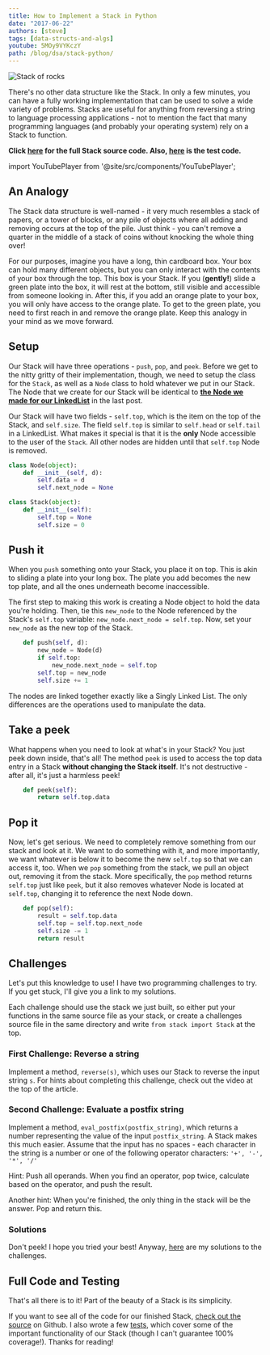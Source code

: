 ```yaml
---
title: How to Implement a Stack in Python
date: "2017-06-22"
authors: [steve]
tags: [data-structs-and-algs]
youtube: 5MOy9VYKczY
path: /blog/dsa/stack-python/
---
```


![Stack of rocks](/img/stack.jpg)

There's no other data structure like the Stack. In only a few minutes, you can have a fully working implementation that can be used to solve a wide variety of problems. Stacks are useful for anything from reversing a string to language processing applications - not to mention the fact that many programming languages (and probably your operating system) rely on a Stack to function.

<!--truncate-->

**Click [here][stack-src] for the full Stack source code. Also, [here][stack-test] is the test code.**

import YouTubePlayer from '@site/src/components/YouTubePlayer';

<YouTubePlayer youtubeLink={frontmatter.youtube} />

## An Analogy

The Stack data structure is well-named - it very much resembles a stack of papers, or a tower of blocks, or any pile of objects where all adding and removing occurs at the top of the pile. Just think - you can't remove a quarter in the middle of a stack of coins without knocking the whole thing over!

For our purposes, imagine you have a long, thin cardboard box. Your box can hold many different objects, but you can only interact with the contents of your box through the top. This box is your Stack. If you (__gently!__) slide a green plate into the box, it will rest at the bottom, still visible and accessible from someone looking in. After this, if you add an orange plate to your box, you will only have access to the orange plate. To get to the green plate, you need to first reach in and remove the orange plate. Keep this analogy in your mind as we move forward.

## Setup

Our Stack will have three operations - `push`, `pop`, and `peek`. Before we get to the nitty gritty of their implementation, though, we need to setup the class for the `Stack`, as well as a `Node` class to hold whatever we put in our Stack. The Node that we create for our Stack will be identical to **[the Node we made for our LinkedList][linked-list-article]** in the last post.

Our Stack will have two fields - `self.top`, which is the item on the top of the Stack, and `self.size`. The field `self.top` is similar to `self.head` or `self.tail` in a LinkedList. What makes it special is that it is the **only** Node accessible to the user of the `Stack`. All other nodes are hidden until that `self.top` Node is removed.

```python
class Node(object):
	def __init__(self, d):
		self.data = d
		self.next_node = None

class Stack(object):
	def __init__(self):
		self.top = None
		self.size = 0
```

## Push it

When you `push` something onto your Stack, you place it on top. This is akin to sliding a plate into your long box. The plate you add becomes the new top plate, and all the ones underneath become inaccessible.

The first step to making this work is creating a Node object to hold the data you're holding. Then, tie this `new_node` to the Node referenced by the Stack's `self.top` variable: `new_node.next_node = self.top`. Now, set your `new_node` as the new top of the Stack.

```python
	def push(self, d):
		new_node = Node(d)
		if self.top:
			new_node.next_node = self.top
		self.top = new_node
		self.size += 1
```

The nodes are linked together exactly like a Singly Linked List. The only differences are the operations used to manipulate the data.

## Take a peek

What happens when you need to look at what's in your Stack? You just peek down inside, that's all! The method `peek` is used to access the top data entry in a Stack __without changing the Stack itself__. It's not destructive - after all, it's just a harmless peek!

```python
	def peek(self):
		return self.top.data
```

## Pop it

Now, let's get serious. We need to completely remove something from our stack and look at it. We want to do something with it, and more importantly, we want whatever is below it to become the new `self.top` so that we can access it, too. When we `pop` something from the stack, we pull an object out, removing it from the stack. More specifically, the `pop` method returns `self.top` just like `peek`, but it also removes whatever Node is located at `self.top`, changing it to reference the next Node down.

```python
	def pop(self):
		result = self.top.data
		self.top = self.top.next_node
		self.size -= 1
		return result
```

## Challenges

Let's put this knowledge to use! I have two programming challenges to try. If you get stuck, I'll give you a link to my solutions.

Each challenge should use the stack we just built, so either put your functions in the same source file as your stack, or create a challenges source file in the same directory and write `from stack import Stack` at the top.

### First Challenge: Reverse a string

Implement a method, `reverse(s)`, which uses our Stack to reverse the input string `s`. For hints about completing this challenge, check out the video at the top of the article.

### Second Challenge: Evaluate a postfix string

Implement a method, `eval_postfix(postfix_string)`, which returns a number representing the value of the input `postfix_string`. A Stack makes this much easier. Assume that the input has no spaces - each character in the string is a number or one of the following operator characters: `'+', '-', '*', '/'`

Hint: Push all operands. When you find an operator, pop twice, calculate based on the operator, and push the result.

Another hint: When you're finished, the only thing in the stack will be the answer. Pop and return this.

### Solutions

Don't peek! I hope you tried your best! Anyway, [here](https://github.com/pagekeysolutions/education/blob/master/Stack/challenges.py) are my solutions to the challenges.

## Full Code and Testing

That's all there is to it! Part of the beauty of a Stack is its simplicity.

If you want to see all of the code for our finished Stack, [check out the source][stack-src] on Github. I also wrote a few [tests][stack-test], which cover some of the important functionality of our Stack (though I can't guarantee 100% coverage!). Thanks for reading!

[stack-src]: https://github.com/pagekeysolutions/education/blob/master/Stack/stack.py
[stack-test]: https://github.com/pagekeysolutions/education/blob/master/Stack/test_stack.py
[linked-list-article]: /blog/dsa/linked-lists-in-python